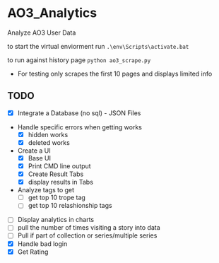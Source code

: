 # AO3_Analytics
Analyze AO3 User Data

to start the virtual enviorment run `.\env\Scripts\activate.bat `

to run against history page `python ao3_scrape.py`
- For testing only scrapes the first 10 pages and displays limited info


## TODO
- [X] Integrate a Database (no sql) - JSON Files
- Handle specific errors when getting works
  - [X] hidden works
  - [X] deleted works
- Create a UI
  - [X] Base UI
  - [X] Print CMD line output
  - [X] Create Result Tabs
  - [X] display results in Tabs
- Analyze tags to get
  - [ ] get top 10 trope tag
  - [ ] get top 10 relashionship tags
- [ ] Display analytics in charts
- [ ] pull the number of times visiting a story into data 
- [ ] Pull if part of collection or series/multiple series
- [X] Handle bad login
- [X] Get Rating